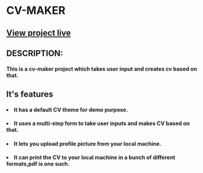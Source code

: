 # CV-MAKER


## <a href="https://cv-maker-app.netlify.app/">View project live</a>

## DESCRIPTION:
#### This is a cv-maker project which takes user input and creates cv based on that.

## It's features

#### <li>It has a default CV theme for demo purpose.</li>

#### <li> It uses a multi-step form to take user inputs and makes CV based on that. </li>

#### <li>It lets you upload profile picture from your local machine.</li>

#### <li>It can print the CV to your local machine in a bunch of different formats,pdf is one such.</li>
